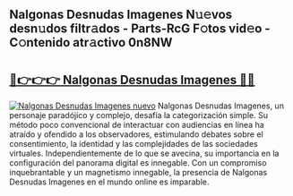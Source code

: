 ## Nalgonas Desnudas Imagenes N𝚞𝚎vos desn𝚞dos filtr𝚊dos - Parts-RcG F𝚘tos vid𝚎o - C𝚘ntenido atr𝚊ctivo 0n8NW

# <h2><a href="http://mb61zo7.tromn.icu/?c=Nalgonas+Desnudas+Imagenes">🔗👉👉👉 Nalgonas Desnudas Imagenes 🔗🔗</a></h2>

[![Nalgonas Desnudas Imagenes nuevo](https://i.imgur.com/pEAQMta.gif)](http://mb61zo7.tromn.icu/?c=Nalgonas+Desnudas+Imagenes)
Nalgonas Desnudas Imagenes, un personaje paradójico y complejo, desafía la categorización simple. Su método poco convencional de interactuar con audiencias en línea ha atraído y ofendido a los observadores, estimulando debates sobre el consentimiento, la identidad y las complejidades de las sociedades virtuales. Independientemente de lo que se avecina, su importancia en la configuración del panorama digital es innegable. Con un compromiso inquebrantable y un magnetismo innegable, la presencia de Nalgonas Desnudas Imagenes en el mundo online es imparable.
